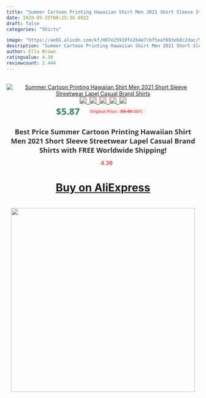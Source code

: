 ```yaml
---
title: "Summer Cartoon Printing Hawaiian Shirt Men 2021 Short Sleeve Streetwear Lapel Casual Brand Shirts"
date: 2020-05-25T08:25:36.892Z
draft: false
categories: "Shirts"

image: "https://ae01.alicdn.com/kf/H07e25919fe2b4e7cbf5eaf693eb0c2dac/Summer-Cartoon-Printing-Hawaiian-Shirt-Men-2021-Short-Sleeve-Streetwear-Lapel-Casual-Brand-Shirts.jpg"
description: "Summer Cartoon Printing Hawaiian Shirt Men 2021 Short Sleeve Streetwear Lapel Casual Brand Shirts"
author: Ella Brown
ratingvalue: 4.38
reviewcount: 2.444
---
```

<br>
<div style="text-align: center;">
<a href="https://s.click.aliexpress.com/e/_9gXYUV" target="_blank" rel="nofollow noopener noreferrer"><img alt="Summer Cartoon Printing Hawaiian Shirt Men 2021 Short Sleeve Streetwear Lapel Casual Brand Shirts" class="magnifier-image" src="https://ae01.alicdn.com/kf/H07e25919fe2b4e7cbf5eaf693eb0c2dac/Summer-Cartoon-Printing-Hawaiian-Shirt-Men-2021-Short-Sleeve-Streetwear-Lapel-Casual-Brand-Shirts.jpg_640x640.jpg">
<br>
<img style="border:1px solid salmon" src="https://ae01.alicdn.com/kf/H07e25919fe2b4e7cbf5eaf693eb0c2dac/Summer-Cartoon-Printing-Hawaiian-Shirt-Men-2021-Short-Sleeve-Streetwear-Lapel-Casual-Brand-Shirts.jpg_120x120.jpg">&nbsp;&nbsp;<img style="border:1px solid salmon" src="https://ae01.alicdn.com/kf/H263398a10adc44c38743d7a94ef88d7fC/Summer-Cartoon-Printing-Hawaiian-Shirt-Men-2021-Short-Sleeve-Streetwear-Lapel-Casual-Brand-Shirts.jpg_120x120.jpg">&nbsp;&nbsp;<img style="border:1px solid salmon" src="https://ae01.alicdn.com/kf/H9e40449e2d9f415c89696f9127f5ecbb2/Summer-Cartoon-Printing-Hawaiian-Shirt-Men-2021-Short-Sleeve-Streetwear-Lapel-Casual-Brand-Shirts.jpg_120x120.jpg">&nbsp;&nbsp;<img style="border:1px solid salmon" src="https://ae01.alicdn.com/kf/Hcc574391cf14460a8387f0d2b5eea712l/Summer-Cartoon-Printing-Hawaiian-Shirt-Men-2021-Short-Sleeve-Streetwear-Lapel-Casual-Brand-Shirts.jpg_120x120.jpg">&nbsp;&nbsp;<img style="border:1px solid salmon" src="https://ae01.alicdn.com/kf/Hc09a5aa43cb141af85ad0d71551413121/Summer-Cartoon-Printing-Hawaiian-Shirt-Men-2021-Short-Sleeve-Streetwear-Lapel-Casual-Brand-Shirts.jpg_120x120.jpg"></a></div><br0>
<div style="text-align: center;"><span style="background-color: white; border: 0px; box-sizing: border-box; color: seagreen; display: inline-block; font-family: &quot;open sans&quot; , &quot;arial&quot; , &quot;helvetica&quot; , sans-serif , &quot;heiti&quot;; font-size: 24px; font-stretch: inherit; font-weight: 700; line-height: inherit; margin: 0px 10px 0px 0px; padding: 0px; vertical-align: middle;">$5.87 </span>
<span style="background: rgb(255 , 241 , 241); border-radius: 3px; border: 0px; box-sizing: border-box; color: #ff4747; display: inline-block; font-family: inherit; font-size: 12px; font-stretch: inherit; font-style: inherit; font-variant: inherit; font-weight: 600; line-height: inherit; margin: 0px; padding: 2px 5px; transform: scale(0.9); vertical-align: middle;">Original Price : <b style="text-decoration: line-through;">$9.46 </b> 38%&nbsp;&nbsp;</span></div>
<h1 style="color: #333333; display: inline-block; font-family: &quot;open sans&quot; , &quot;arial&quot; , &quot;helvetica&quot; , sans-serif , &quot;heiti&quot;; font-size: 18px; font-stretch: inherit; font-weight: 700; text-align: center;">Best Price Summer Cartoon Printing Hawaiian Shirt Men 2021 Short Sleeve Streetwear Lapel Casual Brand Shirts with FREE Worldwide Shipping!</h1>
<div style="color: #ff4747; text-align: center;">
<img src="https://4.bp.blogspot.com/-M0ZcTcb-5uY/XleCXlxnR4I/AAAAAAAAAEc/OrjgMkXV1oMQFaCRZj5HQwOCBcu3w1FegCPcBGAYYCw/s1600/star.png" style="height: 15px;">&nbsp;<b>4.38</b></div>
<div class="button_cont" align="center"><a class="buynow_a" href="https://s.click.aliexpress.com/e/_9gXYUV" target="_blank" rel="nofollow noopener noreferrer"><H1>Buy on AliExpress</H1></a></div><br>
<div class="separator" style="clear: both; text-align: center;">
<img src="https://lh3.googleusercontent.com/-pTy5HemUv9M/XlePHvY0dAI/AAAAAAAAAE4/0nX5iRUoIWY8eMW9Dpxeirr157OZliDIgCLcBGAsYHQ/s1600/badge.gif" width="480">
</div>

